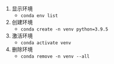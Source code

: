 
1.  显示环境
    - `conda env list`
2.  创建环境
    - `conda create -n venv python=3.9.5`
3.  激活环境
    - `conda activate venv`
4.  删除环境
    - `conda remove -n venv --all`